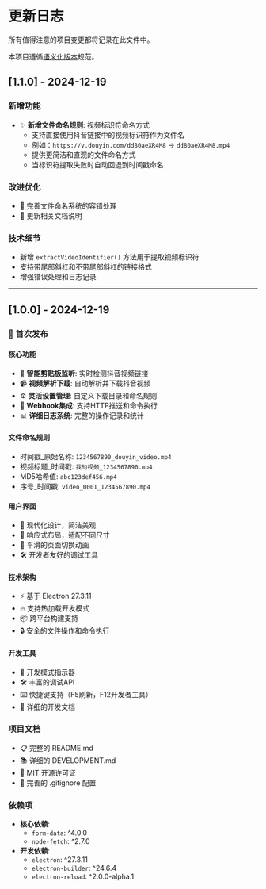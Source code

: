 # 更新日志

所有值得注意的项目变更都将记录在此文件中。

本项目遵循[语义化版本](https://semver.org/lang/zh-CN/)规范。

## [1.1.0] - 2024-12-19

### 新增功能
- ✨ **新增文件命名规则**: 视频标识符命名方式
  - 支持直接使用抖音链接中的视频标识符作为文件名
  - 例如：`https://v.douyin.com/dd80aeXR4M8` → `dd80aeXR4M8.mp4`
  - 提供更简洁和直观的文件命名方式
  - 当标识符提取失败时自动回退到时间戳命名

### 改进优化
- 🔧 完善文件命名系统的容错处理
- 📝 更新相关文档说明

### 技术细节
- 新增 `extractVideoIdentifier()` 方法用于提取视频标识符
- 支持带尾部斜杠和不带尾部斜杠的链接格式
- 增强错误处理和日志记录

---

## [1.0.0] - 2024-12-19

### 🎉 首次发布

#### 核心功能
- 🔄 **智能剪贴板监听**: 实时检测抖音视频链接
- 📹 **视频解析下载**: 自动解析并下载抖音视频
- ⚙️ **灵活设置管理**: 自定义下载目录和命名规则
- 🔗 **Webhook集成**: 支持HTTP推送和命令执行
- 📊 **详细日志系统**: 完整的操作记录和统计

#### 文件命名规则
- 时间戳_原始名称: `1234567890_douyin_video.mp4`
- 视频标题_时间戳: `我的视频_1234567890.mp4`
- MD5哈希值: `abc123def456.mp4`
- 序号_时间戳: `video_0001_1234567890.mp4`

#### 用户界面
- 🎨 现代化设计，简洁美观
- 📱 响应式布局，适配不同尺寸
- 🔄 平滑的页面切换动画
- 🛠️ 开发者友好的调试工具

#### 技术架构
- ⚡ 基于 Electron 27.3.11
- 🔥 支持热加载开发模式
- 📦 跨平台构建支持
- 🔒 安全的文件操作和命令执行

#### 开发工具
- 🚀 开发模式指示器
- 🛠️ 丰富的调试API
- ⌨️ 快捷键支持（F5刷新，F12开发者工具）
- 📖 详细的开发文档

### 项目文档
- 📋 完整的 README.md
- 📚 详细的 DEVELOPMENT.md
- 📄 MIT 开源许可证
- 🔧 完善的 .gitignore 配置

### 依赖项
- **核心依赖**:
  - `form-data`: ^4.0.0
  - `node-fetch`: ^2.7.0
- **开发依赖**:
  - `electron`: ^27.3.11
  - `electron-builder`: ^24.6.4
  - `electron-reload`: ^2.0.0-alpha.1 